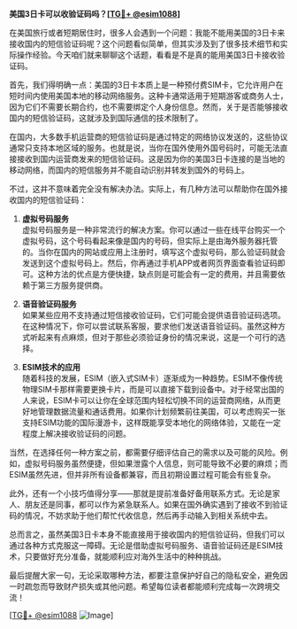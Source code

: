 **美国3日卡可以收验证码吗？[[TG💪+ @esim1088](https://t.me/s/esim1088)]**

在美国旅行或者短期居住时，很多人会遇到一个问题：我能不能用美国的3日卡来接收国内的短信验证码呢？这个问题看似简单，但其实涉及到了很多技术细节和实际操作经验。今天咱们就来聊聊这个话题，看看是不是真的能用美国3日卡接收验证码。

首先，我们得明确一点：美国的3日卡本质上是一种预付费SIM卡，它允许用户在短时间内使用美国本地的移动网络服务。这种卡通常适用于短期游客或商务人士，因为它们不需要长期合约，也不需要绑定个人身份信息。然而，关于是否能够接收国内的短信验证码，这就涉及到国际通信的技术限制了。

在国内，大多数手机运营商的短信验证码是通过特定的网络协议发送的，这些协议通常只支持本地区域的服务。也就是说，当你在国外使用外国号码时，可能无法直接接收到国内运营商发来的短信验证码。这是因为你的美国3日卡连接的是当地的移动网络，而国内的短信服务并不能自动识别并转发到国外的号码上。

不过，这并不意味着完全没有解决办法。实际上，有几种方法可以帮助你在国外接收国内的短信验证码：

1. **虚拟号码服务**  
   虚拟号码服务是一种非常流行的解决方案。你可以通过一些在线平台购买一个虚拟号码，这个号码看起来像是国内的号码，但实际上是由海外服务器托管的。当你在国内的网站或应用上注册时，填写这个虚拟号码，那么验证码就会发送到这个虚拟号码上。然后，你再通过手机APP或者网页界面查看验证码即可。这种方法的优点是方便快捷，缺点则是可能会有一定的费用，并且需要依赖于第三方服务提供商。

2. **语音验证码服务**  
   如果某些应用不支持通过短信接收验证码，它们可能会提供语音验证码选项。在这种情况下，你可以尝试联系客服，要求他们发送语音验证码。虽然这种方式听起来有点麻烦，但对于那些必须验证身份的情况来说，这是一个可行的选择。

3. **ESIM技术的应用**  
   随着科技的发展，ESIM（嵌入式SIM卡）逐渐成为一种趋势。ESIM不像传统物理SIM卡那样需要更换卡片，而是可以直接下载到设备中。对于经常出国的人来说，ESIM卡可以让你在全球范围内轻松切换不同的运营商网络，从而更好地管理数据流量和通话费用。如果你计划频繁前往美国，可以考虑购买一张支持ESIM功能的国际漫游卡，这样既能享受本地化的网络体验，又能在一定程度上解决接收验证码的问题。

当然，在选择任何一种方案之前，都需要仔细评估自己的需求以及可能的风险。例如，虚拟号码服务虽然便捷，但如果泄露个人信息，则可能导致不必要的麻烦；而ESIM虽然先进，但并非所有设备都兼容，而且初期设置过程可能会有些复杂。

此外，还有一个小技巧值得分享——那就是提前准备好备用联系方式。无论是家人、朋友还是同事，都可以作为紧急联系人。如果在国外确实遇到了接收不到验证码的情况，不妨求助于他们帮忙代收信息，然后再手动输入到相关系统中去。

总而言之，虽然美国3日卡本身不能直接用于接收国内的短信验证码，但我们可以通过各种方式克服这一障碍。无论是借助虚拟号码服务、语音验证码还是ESIM技术，只要做好充分准备，就能顺利应对海外生活中的种种挑战。

最后提醒大家一句，无论采取哪种方法，都要注意保护好自己的隐私安全，避免因一时疏忽而导致财产损失或其他问题。希望每位读者都能顺利完成每一次跨境交流！

[[TG💪+ @esim1088](https://t.me/s/esim1088) ![Image](https://i.postimg.cc/4NQfJmqS/Snipaste-2025-05-13-00-14-12.png)]